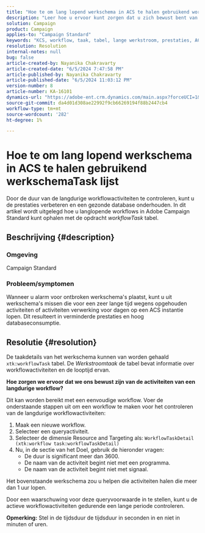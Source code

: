 ```yaml
---
title: "Hoe te om lang lopend werkschema in ACS te halen gebruikend workflowTask lijst"
description: "Leer hoe u ervoor kunt zorgen dat u zich bewust bent van de langdurige workflowactiviteiten en hoe u details over de duur van workflowtaken kunt ophalen in ACS."
solution: Campaign
product: Campaign
applies-to: "Campaign Standard"
keywords: "KCS, workflow, taak, tabel, lange werkstroom, prestaties, ACS ophalen"
resolution: Resolution
internal-notes: null
bug: false
article-created-by: Nayanika Chakravarty
article-created-date: "6/5/2024 7:47:58 PM"
article-published-by: Nayanika Chakravarty
article-published-date: "6/5/2024 11:03:12 PM"
version-number: 8
article-number: KA-16101
dynamics-url: "https://adobe-ent.crm.dynamics.com/main.aspx?forceUCI=1&pagetype=entityrecord&etn=knowledgearticle&id=1611127f-7423-ef11-840b-6045bd006b25"
source-git-commit: da4d01d308ae22992f9cb66269194f88b2447cb4
workflow-type: tm+mt
source-wordcount: '282'
ht-degree: 1%

---
```


# Hoe te om lang lopend werkschema in ACS te halen gebruikend werkschemaTask lijst


Door de duur van de langdurige workflowactiviteiten te controleren, kunt u de prestaties verbeteren en een gezonde database onderhouden. In dit artikel wordt uitgelegd hoe u langlopende workflows in Adobe Campaign Standard kunt ophalen met de opdracht *workflowTask* tabel.

## Beschrijving {#description}


### <b>Omgeving</b>

Campaign Standard

### <b>Probleem/symptomen</b>

Wanneer u alarm voor ontbroken werkschema&#39;s plaatst, kunt u uit werkschema&#39;s missen die voor een zeer lange tijd wegens opgehouden activiteiten of activiteiten verwerking voor dagen op een ACS instantie lopen. Dit resulteert in verminderde prestaties en hoog databaseconsumptie.


## Resolutie {#resolution}


De taakdetails van het werkschema kunnen van worden gehaald `xtk:workflowTask` tabel. De *Werkstroomtaak* de tabel bevat informatie over workflowactiviteiten en de looptijd ervan.

<b>Hoe zorgen we ervoor dat we ons bewust zijn van de activiteiten van een langdurige workflow?</b>

Dit kan worden bereikt met een eenvoudige workflow. Voer de onderstaande stappen uit om een workflow te maken voor het controleren van de langdurige workflowactiviteiten:

1. Maak een nieuwe workflow.
2. Selecteer een queryactiviteit.
3. Selecteer de dimensie Resource and Targeting als: `WorkflowTaskDetail (xtk:workflow task:workflowTaskDetail)`
4. Nu, in de sectie van het Doel, gebruik de hieronder vragen:
   - De duur is significant meer dan 3600.
   - De naam van de activiteit begint niet met een programma.
   - De naam van de activiteit begint niet met signaal.


Het bovenstaande werkschema zou u helpen die activiteiten halen die meer dan 1 uur lopen.

Door een waarschuwing voor deze queryvoorwaarde in te stellen, kunt u de actieve workflowactiviteiten gedurende een lange periode controleren.

<b>Opmerking:</b> Stel in de tijdsduur de tijdsduur in seconden in en niet in minuten of uren.
